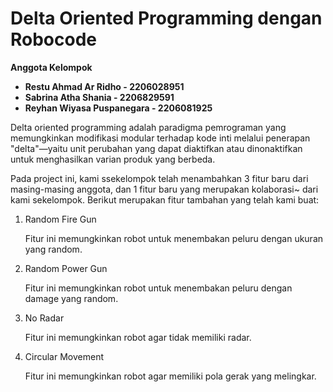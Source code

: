 # Delta Oriented Programming dengan Robocode

**Anggota Kelompok**
- **Restu Ahmad Ar Ridho - 2206028951**
- **Sabrina Atha Shania - 2206829591**
- **Reyhan Wiyasa Puspanegara - 2206081925**

Delta oriented programming adalah paradigma pemrograman yang memungkinkan modifikasi modular terhadap kode inti melalui penerapan "delta"—yaitu unit perubahan yang dapat diaktifkan atau dinonaktifkan untuk menghasilkan varian produk yang berbeda.

Pada project ini, kami ssekelompok telah menambahkan 3 fitur baru dari masing-masing anggota, dan 1 fitur baru yang merupakan kolaborasi~ dari kami sekelompok. Berikut merupakan fitur tambahan yang telah kami buat:
1. Random Fire Gun
   
   Fitur ini memungkinkan robot untuk menembakan peluru dengan ukuran yang random.
   
3. Random Power Gun
   
   Fitur ini memungkinkan robot untuk menembakan peluru dengan damage yang random.
   
5. No Radar
   
   Fitur ini memungkinkan robot agar tidak memiliki radar.
   
7. Circular Movement
   
   Fitur ini memungkinkan robot agar memiliki pola gerak yang melingkar.